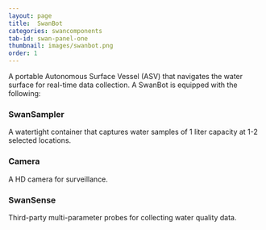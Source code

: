 ```yaml
---
layout: page
title:  SwanBot
categories: swancomponents
tab-id: swan-panel-one
thumbnail: images/swanbot.png
order: 1
---
```


<div class='swan-flex-col'>
	<p> A portable Autonomous Surface Vessel (ASV) that navigates the water surface for real-time data collection. A SwanBot is equipped with the following:</p>
  <div class='section-sub-heading'>
  	<i class='fa fa-vial'></i>
    	<h3>SwanSampler</h3>
  </div>
  <p>A watertight container that captures water samples of 1 liter capacity at 1-2 selected locations.</p>
  <div class='section-sub-heading'>
  	<i class='fa fa-camera'></i>
    	<h3>Camera</h3>
  </div>
  <p>A HD camera for surveillance.</p>
  <div class='section-sub-heading'>
  	<i class='fa fa-microchip'></i>
    	<h3>SwanSense</h3>
  </div>
  <p>Third-party multi-parameter probes for collecting water quality data.</p>
</div>